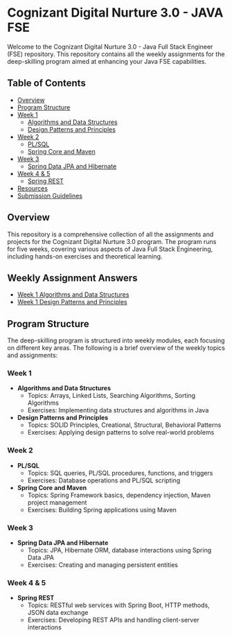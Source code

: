 # Cognizant Digital Nurture 3.0 - JAVA FSE

Welcome to the Cognizant Digital Nurture 3.0 - Java Full Stack Engineer (FSE) repository. This repository contains all the weekly assignments for the deep-skilling program aimed at enhancing your Java FSE capabilities.

## Table of Contents
- [Overview](#overview)
- [Program Structure](#program-structure)
- [Week 1](#week-1)
  - [Algorithms and Data Structures](https://github.com/RAJB-6/Cognizant-Digital-Nurture-FSE-3.0_Raj-Bhowmick_5016820/tree/main/Week_1/Algorithms%20Data%20Structure)
  - [Design Patterns and Principles](https://github.com/RAJB-6/Cognizant-Digital-Nurture-FSE-3.0_Raj-Bhowmick_5016820/tree/main/Week_1/Design%20Patterns%20and%20Principles)
- [Week 2](#week-2)
  - [PL/SQL](https://github.com/its-aritra-20/Cognizant-Digital-Nurture-FSE-3.0-Aritra-Chakraborty-5016717/blob/main/Assignment/Week%202_PLSQL.docx)
  - [Spring Core and Maven](https://github.com/its-aritra-20/Cognizant-Digital-Nurture-FSE-3.0-Aritra-Chakraborty-5016717/blob/main/Assignment/Week%202_Spring%20Core_Maven.docx)
- [Week 3](#week-3)
  - [Spring Data JPA and Hibernate](https://github.com/its-aritra-20/Cognizant-Digital-Nurture-FSE-3.0-Aritra-Chakraborty-5016717/blob/main/Assignment/Week%203_Spring%20Data%20JPA%20and%20Hibernate.docx)
- [Week 4 & 5](#week-4--5)
  - [Spring REST](https://github.com/its-aritra-20/Cognizant-Digital-Nurture-FSE-3.0-Aritra-Chakraborty-5016717/blob/main/Assignment/Week%204%2C%205_Spring%20REST.docx)
- [Resources](#resources)
- [Submission Guidelines](#submission-guidelines)
  
## Overview
This repository is a comprehensive collection of all the assignments and projects for the Cognizant Digital Nurture 3.0 program. The program runs for five weeks, covering various aspects of Java Full Stack Engineering, including hands-on exercises and theoretical learning. 



## Weekly Assignment Answers
- [Week 1 Algorithms and Data Structures](https://github.com/RAJB-6/Cognizant-Digital-Nurture-FSE-3.0_Raj-Bhowmick_5016820/tree/main/Week_1/Algorithms%20Data%20Structure)
- [Week 1 Design Patterns and Principles](https://github.com/RAJB-6/Cognizant-Digital-Nurture-FSE-3.0_Raj-Bhowmick_5016820/tree/main/Week_1/Design%20Patterns%20and%20Principles)


## Program Structure
The deep-skilling program is structured into weekly modules, each focusing on different key areas. The following is a brief overview of the weekly topics and assignments:

### Week 1
- **Algorithms and Data Structures**
  - Topics: Arrays, Linked Lists, Searching Algorithms, Sorting Algorithms
  - Exercises: Implementing data structures and algorithms in Java
- **Design Patterns and Principles**
  - Topics: SOLID Principles, Creational, Structural, Behavioral Patterns
  - Exercises: Applying design patterns to solve real-world problems

### Week 2
- **PL/SQL**
  - Topics: SQL queries, PL/SQL procedures, functions, and triggers
  - Exercises: Database operations and PL/SQL scripting
- **Spring Core and Maven**
  - Topics: Spring Framework basics, dependency injection, Maven project management
  - Exercises: Building Spring applications using Maven

### Week 3
- **Spring Data JPA and Hibernate**
  - Topics: JPA, Hibernate ORM, database interactions using Spring Data JPA
  - Exercises: Creating and managing persistent entities

### Week 4 & 5
- **Spring REST**
  - Topics: RESTful web services with Spring Boot, HTTP methods, JSON data exchange
  - Exercises: Developing REST APIs and handling client-server interactions
